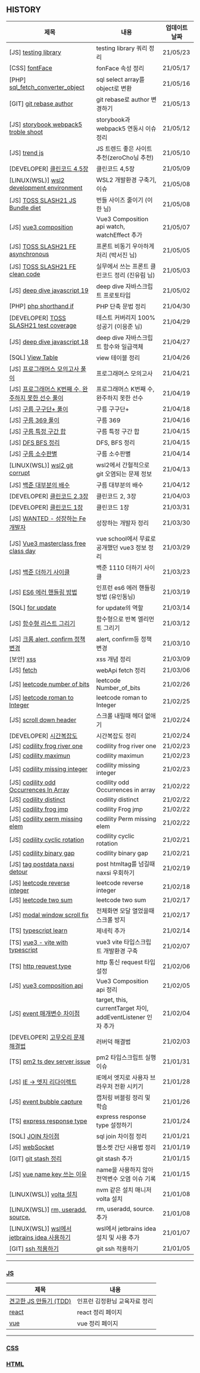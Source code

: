 ## HISTORY

| 제목                                                                                                                                                                                                                | 내용                                                         | 업데이트 날짜 |
| ------------------------------------------------------------------------------------------------------------------------------------------------------------------------------------------------------------------- | ------------------------------------------------------------ | ------------- |
| [JS] [testing library](https://github.com/JEONGSSO/dev-log/blob/master/js/testing/testing_library.md)                                                                                                               | testing library 쿼리 정리                                    | 21/05/23      |
| [CSS] [fontFace](https://github.com/JEONGSSO/dev-log/blob/master/css/Fontface.md)                                                                                                                                   | fonFace 속성 정리                                            | 21/05/17      |
| [PHP] [sql_fetch_converter_object](https://github.com/JEONGSSO/dev-log/blob/b692be56731516b2b13c31290b408d0d6768162d/php/sql_fetch_converter_object.md)                                                             | sql select array를 object로 변환                             | 21/05/16      |
| [GIT] [git rebase author](https://github.com/JEONGSSO/dev-log/blob/master/git/author_%EB%B3%80%EA%B2%BD_rebase.md)                                                                                                  | git rebase로 author 변경하기                                 | 21/05/13      |
| [JS] [storybook webpack5 troble shoot](https://github.com/JEONGSSO/dev-log/blob/master/js/%EA%B8%B0%EC%88%A0%EA%B3%B5%EB%B6%80/react/%21storyBook_webpack_5_issue.md)                                               | storybook과 webpack5 연동시 이슈 정리                        | 21/05/12      |
| [JS] [trend js](https://github.com/JEONGSSO/dev-log/blob/master/js/%EC%84%B1%EC%9E%A5/%ED%8A%B8%EB%A0%8C%EB%93%9C.md)                                                                                               | JS 트렌드 좋은 사이트 추천(zeroCho님 추천)                   | 21/05/10      |
| [DEVELOPER] [클린코드 4,5장](https://github.com/JEONGSSO/dev-log/blob/master/%EC%9E%90%EA%B8%B0%EA%B3%84%EB%B0%9C/%ED%81%B4%EB%A6%B0%EC%BD%94%EB%93%9C/%EC%A0%95%EB%A6%AC.md)                                       | 클린코드 4,5장                                               | 21/05/09      |
| [LINUX(WSL)] [wsl2 development environment](<https://github.com/JEONGSSO/dev-log/blob/master/linux(wsl)/wsl2_%EA%B0%9C%EB%B0%9C%ED%99%98%EA%B2%BD_%EA%B5%AC%EC%B6%95.md>)                                           | WSL2 개발환경 구축기, 이슈                                   | 21/05/08      |
| [JS] [TOSS SLASH21 JS Bundle diet](https://github.com/JEONGSSO/dev-log/blob/master/%EC%9E%90%EA%B8%B0%EA%B3%84%EB%B0%9C/toss_SLASH21/js_bundle_diet.md)                                                             | 번들 사이즈 줄이기 (이한 님)                                 | 21/05/08      |
| [JS] [vue3 composition](https://github.com/JEONGSSO/dev-log/blob/master/js/%EA%B8%B0%EC%88%A0%EA%B3%B5%EB%B6%80/vue/vue3/vue_composition_api.md)                                                                    | Vue3 Composition api watch, watchEffect 추가                 | 21/05/07      |
| [JS] [TOSS SLASH21 FE asynchronous](https://github.com/JEONGSSO/dev-log/blob/master/%EC%9E%90%EA%B8%B0%EA%B3%84%EB%B0%9C/toss_SLASH21/%ED%94%84%EB%A1%A0%ED%8A%B8_%EB%B9%84%EB%8F%99%EA%B8%B0%EC%B2%98%EB%A6%AC.md) | 프론트 비동기 우아하게 처리 (박서진 님)                      | 21/05/05      |
| [JS] [TOSS SLASH21 FE clean code](https://github.com/JEONGSSO/dev-log/blob/master/%EC%9E%90%EA%B8%B0%EA%B3%84%EB%B0%9C/toss_SLASH21/%EC%8B%A4%EB%AC%B4_Frontend_Clean_code.md)                                      | 실무에서 쓰는 프론트 클린코드 정리 (진유림 님)               | 21/05/03      |
| [JS] [deep dive javascript 19](https://github.com/JEONGSSO/dev-log/blob/master/js/%EB%8F%84%EC%84%9C/deep_dive/19.%ED%94%84%EB%A1%9C%ED%86%A0%ED%83%80%EC%9E%85.md)                                                 | deep dive 자바스크립트 프로토타입                            | 21/05/02      |
| [PHP] [php shorthand if](https://github.com/JEONGSSO/dev-log/blob/master/php/ternary_operator_shortcut.md)                                                                                                          | PHP 단축 문법 정리                                           | 21/04/30      |
| [DEVELOPER] [TOSS SLASH21 test coverage](https://github.com/JEONGSSO/dev-log/blob/master/%EC%9E%90%EA%B8%B0%EA%B3%84%EB%B0%9C/toss_SLASH21/%EC%8B%A4%EB%AC%B4_Frontend_Clean_code.md)                               | 테스트 커버리지 100% 성공기 (이응준 님)                      | 21/04/29      |
| [JS] [deep dive javascript 18](https://github.com/JEONGSSO/dev-log/blob/master/js/%EB%8F%84%EC%84%9C/deep_dive/18.%ED%95%A8%EC%88%98%EC%99%80_%EC%9D%BC%EA%B8%89%EA%B0%9D%EC%B2%B4.md)                              | deep dive 자바스크립트 함수와 일급객체                       | 21/04/27      |
| [SQL] [View Table](https://github.com/JEONGSSO/dev-log/blob/master/sql/VIEW_%ED%85%8C%EC%9D%B4%EB%B8%94.md)                                                                                                         | view 테이블 정리                                             | 21/04/26      |
| [JS] [프로그래머스 모의고사 풀이](https://github.com/JEONGSSO/dev-log/blob/master/js/%EB%AC%B8%EC%A0%9C%ED%92%80%EC%9D%B4/programmers/%EB%AA%A8%EC%9D%98%EA%B3%A0%EC%82%AC.js)                                      | 프로그래머스 모의고사                                        | 21/04/21      |
| [JS] [프로그래머스 K번째 수, 완주하지 못한 선수 풀이](https://github.com/JEONGSSO/dev-log/blob/master/js/%EB%AC%B8%EC%A0%9C%ED%92%80%EC%9D%B4/programmers/k%EB%B2%88%EC%A7%B8_%EC%88%98.js)                         | 프로그래머스 K번째 수, 완주하지 못한 선수                    | 21/04/19      |
| [JS] [구름 구구단+ 풀이](https://github.com/JEONGSSO/dev-log/commit/2969db6d77269cf81f82f22c1ec325853b1aaaa0)                                                                                                       | 구름 구구단+                                                 | 21/04/18      |
| [JS] [구름 369 풀이](https://github.com/JEONGSSO/dev-log/blob/master/js/%EB%AC%B8%EC%A0%9C%ED%92%80%EC%9D%B4/groom/369.js)                                                                                          | 구름 369                                                     | 21/04/16      |
| [JS] [구름 특정 구간 합](https://github.com/JEONGSSO/dev-log/blob/master/js/%EB%AC%B8%EC%A0%9C%ED%92%80%EC%9D%B4/groom/%ED%8A%B9%EC%A0%95_%EA%B5%AC%EA%B0%84_%ED%95%A9.js)                                          | 구름 특정 구간 합                                            | 21/04/15      |
| [JS] [DFS BFS 정리](https://github.com/JEONGSSO/dev-log/blob/master/js/%EC%95%8C%EA%B3%A0%EB%A6%AC%EC%A6%98/DFS_BFS.md)                                                                                             | DFS, BFS 정리                                                | 21/04/15      |
| [JS] [구름 소수판별](https://github.com/JEONGSSO/dev-log/blob/master/js/%EB%AC%B8%EC%A0%9C%ED%92%80%EC%9D%B4/groom/%EC%86%8C%EC%88%98%ED%8C%90%EB%B3%84.js)                                                         | 구름 소수판별                                                | 21/04/14      |
| [LINUX(WSL)] [wsl2 git corrupt](<https://github.com/JEONGSSO/dev-log/blob/master/linux(wsl)/wsl_git_corrupt.md>)                                                                                                    | wsl2에서 간헐적으로 git 오염되는 문제 정보                   | 21/04/13      |
| [JS] [백준 대부분의 배수](https://github.com/JEONGSSO/dev-log/blob/master/js/%EB%AC%B8%EC%A0%9C%ED%92%80%EC%9D%B4/%EB%B0%B1%EC%A4%80/1145_%EB%8C%80%EB%B6%80%EB%B6%84%EC%9D%98_%EB%B0%B0%EC%88%98.js)               | 구름 대부분의 배수                                           | 21/04/12      |
| [DEVELOPER] [클린코드 2,3장](https://github.com/JEONGSSO/dev-log/blob/master/%EC%9E%90%EA%B8%B0%EA%B3%84%EB%B0%9C/%ED%81%B4%EB%A6%B0%EC%BD%94%EB%93%9C/%EC%A0%95%EB%A6%AC.md)                                       | 클린코드 2, 3장                                              | 21/04/03      |
| [DEVELOPER] [클린코드 1장](https://github.com/JEONGSSO/dev-log/blob/master/%EC%9E%90%EA%B8%B0%EA%B3%84%EB%B0%9C/%ED%81%B4%EB%A6%B0%EC%BD%94%EB%93%9C/%EC%A0%95%EB%A6%AC.md)                                         | 클린코드 1장                                                 | 21/03/31      |
| [JS] [WANTED - 성장하는 Fe 개발자](https://github.com/JEONGSSO/dev-log/blob/master/js/%EC%84%B1%EC%9E%A5/%EC%84%B1%EC%9E%A5%ED%95%98%EB%8A%94fe%EA%B0%9C%EB%B0%9C%EC%9E%90.md)                                      | 성장하는 개발자 정리                                         | 21/03/30      |
| [JS] [Vue3 masterclass free class day](https://github.com/JEONGSSO/dev-log/blob/master/js/%EA%B8%B0%EC%88%A0%EA%B3%B5%EB%B6%80/vue/vue3_masterclass_vue_school/%EC%9C%A0%EC%9A%A9%ED%95%9C%EA%B1%B0.md)             | vue school에서 무료로 공개했던 vue3 정보 정리                | 21/03/29      |
| [JS] [백준 더하기 사이클](https://github.com/JEONGSSO/dev-log/blob/master/js/%EB%AC%B8%EC%A0%9C%ED%92%80%EC%9D%B4/%EB%B0%B1%EC%A4%80/1110_%EB%8D%94%ED%95%98%EA%B8%B0_%EC%82%AC%EC%9D%B4%ED%81%B4.js)               | 백준 1110 더하기 사이클                                      | 21/03/23      |
| [JS] [ES6 에러 핸들링 방법](https://github.com/JEONGSSO/dev-log/blob/master/js/%EA%B8%B0%EC%88%A0%EA%B3%B5%EB%B6%80/es6_error_handler.js)                                                                           | 인프런 es6 에러 핸들링 방법 (유인동님)                       | 21/03/19      |
| [SQL] [for update](https://github.com/JEONGSSO/dev-log/blob/master/sql/FOR_UPDATE.md)                                                                                                                               | for update의 역할                                            | 21/03/14      |
| [JS] [함수형 리스트 그리기](https://github.com/JEONGSSO/dev-log/blob/master/js/FP/%EB%A6%AC%EC%8A%A4%ED%8A%B8%EA%B7%B8%EB%A6%AC%EA%B8%B0.js)                                                                        | 함수형으로 반복 엘리먼트 그리기                              | 21/03/12      |
| [JS] [크롬 alert, confirm 정책 변경](https://github.com/JEONGSSO/dev-log/blob/master/js/%ED%81%AC%EB%A1%AC_alert_confirm_prompt_%EC%A0%95%EC%B1%85.md)                                                              | alert, confirm등 정책 변경                                   | 21/03/10      |
| [보안] [xss](https://github.com/JEONGSSO/dev-log/blob/master/js/%EB%B3%B4%EC%95%88/xss.md)                                                                                                                          | xss 개념 정리                                                | 21/03/09      |
| [JS] [fetch](https://github.com/JEONGSSO/dev-log/blob/master/js/webApi/fetch.md)                                                                                                                                    | webApi fetch 정리                                            | 21/03/06      |
| [JS] [leetcode number of bits](https://github.com/JEONGSSO/dev-log/blob/master/js/%EB%AC%B8%EC%A0%9C%ED%92%80%EC%9D%B4/leetCode/%5Bdaliy%5D_Number_of_Bits.js)                                                      | leetcode Number_of_bits                                      | 21/02/26      |
| [JS] [leetcode roman to Integer](https://github.com/JEONGSSO/dev-log/blob/master/js/%EB%AC%B8%EC%A0%9C%ED%92%80%EC%9D%B4/leetCode/13.Roman_to_Integer.js)                                                           | leetcode roman to Integer                                    | 21/02/25      |
| [JS] [scroll down header](https://github.com/JEONGSSO/dev-log/blob/master/js/scroll_down_header.md)                                                                                                                 | 스크롤 내릴때 헤더 없애기                                    | 21/02/24      |
| [DEVELOPER] [시간복잡도](https://github.com/JEONGSSO/dev-log/blob/master/js/%EC%95%8C%EA%B3%A0%EB%A6%AC%EC%A6%98/%EC%8B%9C%EA%B0%84%EB%B3%B5%EC%9E%A1%EB%8F%84_bigO.md)                                             | 시간복잡도 정리                                              | 21/02/24      |
| [JS] [codility frog river one](https://github.com/JEONGSSO/dev-log/blob/master/js/%EB%AC%B8%EC%A0%9C%ED%92%80%EC%9D%B4/codility/frogRiverOne.js)                                                                    | codility frog river one                                      | 21/02/23      |
| [JS] [codility maximun](https://github.com/JEONGSSO/dev-log/blob/master/js/%EB%AC%B8%EC%A0%9C%ED%92%80%EC%9D%B4/codility/maximun.js)                                                                                | codility maximun                                             | 21/02/23      |
| [JS] [codility missing integer](https://github.com/JEONGSSO/dev-log/blob/master/js/%EB%AC%B8%EC%A0%9C%ED%92%80%EC%9D%B4/codility/missingInteger.js)                                                                 | codility missing integer                                     | 21/02/23      |
| [JS] [codility odd Occurrences In Array](https://github.com/JEONGSSO/dev-log/blob/master/js/%EB%AC%B8%EC%A0%9C%ED%92%80%EC%9D%B4/codility/OddOccurrencesInArray.js)                                                 | codility odd Occurrences in array                            | 21/02/22      |
| [JS] [codility distinct](https://github.com/JEONGSSO/dev-log/blob/master/js/%EB%AC%B8%EC%A0%9C%ED%92%80%EC%9D%B4/codility/distinct.js)                                                                              | codility distinct                                            | 21/02/22      |
| [JS] [codility frog jmp](https://github.com/JEONGSSO/dev-log/blob/master/js/%EB%AC%B8%EC%A0%9C%ED%92%80%EC%9D%B4/codility/FrogJmp.js)                                                                               | codility Frog jmp                                            | 21/02/22      |
| [JS] [codility perm missing elem](https://github.com/JEONGSSO/dev-log/blob/master/js/%EB%AC%B8%EC%A0%9C%ED%92%80%EC%9D%B4/codility/PermMissingElem.js)                                                              | codility Perm missing elem                                   | 21/02/22      |
| [JS] [codility cyclic rotation](https://github.com/JEONGSSO/dev-log/blob/master/js/%EB%AC%B8%EC%A0%9C%ED%92%80%EC%9D%B4/codility/cyclicRotation.md)                                                                 | codility cyclic rotation                                     | 21/02/21      |
| [JS] [codility binary gap](https://github.com/JEONGSSO/dev-log/blob/master/js/%EB%AC%B8%EC%A0%9C%ED%92%80%EC%9D%B4/codility/binary_gap.md)                                                                          | codility binary gap                                          | 21/02/21      |
| [JS] [tag postdata naxsi detour](https://github.com/JEONGSSO/dev-log/blob/master/js/base64.md)                                                                                                                      | post htmltag를 넘길때 naxsi 우회하기                         | 21/02/19      |
| [JS] [leetcode reverse integer](https://github.com/JEONGSSO/dev-log/blob/master/js/%EB%AC%B8%EC%A0%9C%ED%92%80%EC%9D%B4/leetCode/reverse_integer.md)                                                                | leetcode reverse integer                                     | 21/02/18      |
| [JS] [leetcode two sum](https://github.com/JEONGSSO/dev-log/blob/master/js/%EB%AC%B8%EC%A0%9C%ED%92%80%EC%9D%B4/leetCode/twoSum.md)                                                                                 | leetcode two sum                                             | 21/02/17      |
| [JS] [modal window scroll fix](https://github.com/JEONGSSO/dev-log/blob/master/js/modal_scroll_prevnet.md)                                                                                                          | 전체화면 모달 열었을때 스크롤 방지                           | 21/02/17      |
| [TS] [typescript learn](https://github.com/JEONGSSO/dev-log/blob/master/TypeScript/basic.md)                                                                                                                        | 제네릭 추가                                                  | 21/02/14      |
| [TS] [vue3 - vite with typescript](https://github.com/JEONGSSO/dev-log/blob/master/js/%EA%B8%B0%EC%88%A0%EA%B3%B5%EB%B6%80/vue/vue3/vue3_ts_with_vite.md)                                                           | vue3 vite 타입스크립트 개발환경 구축                         | 21/02/07      |
| [TS] [http request type](https://github.com/JEONGSSO/dev-log/blob/master/TypeScript/req.param_type.md)                                                                                                              | http 통신 request 타입 설정                                  | 21/02/06      |
| [JS] [vue3 composition api](https://github.com/JEONGSSO/dev-log/blob/master/js/%EA%B8%B0%EC%88%A0%EA%B3%B5%EB%B6%80/vue/vue3/vue_composition_api.md)                                                                | Vue3 Composition api 정리                                    | 21/02/05      |
| [JS] [event 매개변수 차이점](https://github.com/JEONGSSO/dev-log/blob/master/js/event_bubble_capture.md)                                                                                                            | target, this, currentTarget 차이, addEventListener 인자 추가 | 21/02/04      |
| [DEVELOPER] [고무오리 문제 해결법](https://github.com/JEONGSSO/dev-log/blob/master/%EC%9E%90%EA%B8%B0%EA%B3%84%EB%B0%9C/%EA%B3%A0%EB%AC%B4%EC%98%A4%EB%A6%AC_%EB%AC%B8%EC%A0%9C_%ED%95%B4%EA%B2%B0%EB%B2%95.md)     | 러버덕 해결법                                                | 21/02/03      |
| [TS] [pm2 ts dev server issue](https://github.com/JEONGSSO/dev-log/blob/master/TypeScript/ts-node_pm2_start.md)                                                                                                     | pm2 타입스크립트 실행 이슈                                   | 21/01/31      |
| [JS] [IE -> 엣지 리다이렉트](https://github.com/JEONGSSO/dev-log/blob/master/js/ie_redirect_edge.md)                                                                                                                | IE에서 엣지로 사용자 브라우저 전환 시키기                    | 21/01/28      |
| [JS] [event bubble capture](https://github.com/JEONGSSO/dev-log/blob/master/js/event_bubble_capture.md)                                                                                                             | 캡처링 버블링 정리 및 학습                                   | 21/01/26      |
| [TS] [express response type](https://github.com/JEONGSSO/dev-log/blob/master/TypeScript/express_res_type.md)                                                                                                        | express response type 설정하기                               | 21/01/24      |
| [SQL] [JOIN 차이점](https://github.com/JEONGSSO/dev-log/blob/master/sql/join.md)                                                                                                                                    | sql join 차이점 정리                                         | 21/01/21      |
| [JS] [webSocket](https://github.com/JEONGSSO/dev-log/blob/master/js/%EA%B8%B0%EC%88%A0%EA%B3%B5%EB%B6%80/websocket.md)                                                                                              | 웹소켓 간단 사용법 정리                                      | 21/01/19      |
| [GIT] [git stash 정리](https://github.com/JEONGSSO/dev-log/blob/master/git/%EA%B0%84%EB%8B%A8.md)                                                                                                                   | git stash 추가                                               | 21/01/15      |
| [JS] [vue name key 쓰는 이유](https://github.com/JEONGSSO/dev-log/blob/master/js/%EA%B8%B0%EC%88%A0%EA%B3%B5%EB%B6%80/vue/vue_name.md)                                                                              | name을 사용하지 않아 전역변수 오염 이슈 기록                 | 21/01/15      |
| [LINUX(WSL)] [volta 설치](<https://github.com/JEONGSSO/dev-log/blob/master/linux(wsl)/volta_%EC%84%A4%EC%B9%98.md>)                                                                                                 | nvm 같은 설치 매니저 volta 설치                              | 21/01/08      |
| [LINUX(WSL)] [rm, useradd, source.](<https://github.com/JEONGSSO/dev-log/blob/master/linux(wsl)/%EA%B8%B0%EC%B4%88%EB%AA%85%EB%A0%B9%EC%96%B4_%EC%95%8C%EB%95%8C%EB%A7%88%EB%8B%A4%EC%A0%95%EB%A6%AC.md>)           | rm, useradd, source. 추가                                    | 21/01/08      |
| [LINUX(WSL)] [wsl에서 jetbrains idea 사용하기](<https://github.com/JEONGSSO/dev-log/blob/master/linux(wsl)/wsl2_%EA%B0%9C%EB%B0%9C%ED%99%98%EA%B2%BD_%EA%B5%AC%EC%B6%95.md>)                                        | wsl에서 jetbrains idea 설치 및 사용 추가                     | 21/01/07      |
| [GIT] [ssh 적용하기](https://github.com/JEONGSSO/dev-log/blob/master/git/git_ssh.md)                                                                                                                                | git ssh 적용하기                                             | 21/01/05      |

---

### [JS](https://github.com/JEONGSSO/dev-log/tree/master/js)

| 제목                                                                                                                                         | 내용                          |
| -------------------------------------------------------------------------------------------------------------------------------------------- | ----------------------------- |
| [견고한 JS 만들기 (TDD)](<https://github.com/JEONGSSO/dev-log/tree/master/js/%EA%B2%AC%EA%B3%A0%ED%95%9CJS%EB%A7%8C%EB%93%A4%EA%B8%B0(TDD)>) | 인프런 김정환님 교육자료 정리 |
| [react](https://github.com/JEONGSSO/dev-log/tree/master/js/%EA%B8%B0%EC%88%A0%EA%B3%B5%EB%B6%80/react)                                       | react 정리 페이지             |
| [vue](https://github.com/JEONGSSO/dev-log/tree/master/js/%EA%B8%B0%EC%88%A0%EA%B3%B5%EB%B6%80/vue)                                           | vue 정리 페이지               |

---

### [CSS](https://github.com/JEONGSSO/dev-log/tree/master/css)

### [HTML](https://github.com/JEONGSSO/dev-log/tree/master/html)

